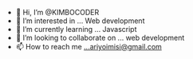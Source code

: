 - 👋 Hi, I’m @KIMBOCODER
- 👀 I’m interested in ... Web development 
- 🌱 I’m currently learning ... Javascript
- 💞️ I’m looking to collaborate on ... web development 
- 📫 How to reach me ...ariyoimisi@gmail.com

<!---
KIMBOCODER/KIMBOCODER is a ✨ special ✨ repository because its `README.md` (this file) appears on your GitHub profile.
You can click the Preview link to take a look at your changes.
--->
